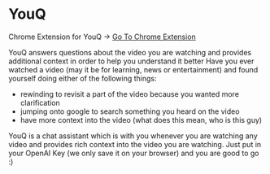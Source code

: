 # YouQ
Chrome Extension for YouQ -> [Go To Chrome Extension](https://chrome.google.com/webstore/detail/youq/iglnkjmjhjooehikpgjkokbibndafcbl?hl=en)


YouQ answers questions about the video you are watching and provides additional context in order to help you understand it better
Have you ever watched a video (may it be for learning, news or entertainment) and found yourself doing either of the following things:
- rewinding to revisit a part of the video because you wanted more clarification
- jumping onto google to search something you heard on the video
- have more context into the video (what does this mean, who is this guy)

YouQ is a chat assistant which is with you whenever you are watching any video and provides rich context into the video you are watching. Just put in your OpenAI Key (we only save it on your browser) and you are good to go :)
